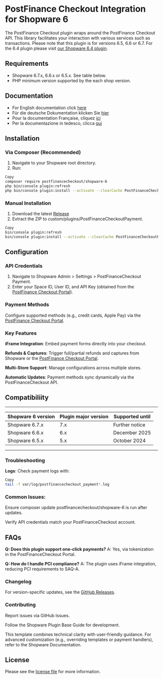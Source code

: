 

PostFinance Checkout Integration for Shopware 6
=============================

The PostFinance Checkout plugin wraps around the PostFinance Checkout API. This library facilitates your interaction with various services such as transactions.
Please note that this plugin is for versions 6.5, 6.6 or 6.7. For the 6.4 plugin please visit [our Shopware 6.4 plugin](https://github.com/pfpayments/shopware-6-4).

## Requirements

- Shopware 6.7.x, 6.6.x or 6.5.x. See table below.
- PHP minimum version supported by the each shop version.

## Documentation

- For English documentation click [here](https://plugin-documentation.postfinance-checkout.ch/pfpayments/shopware-6/7.0.1/docs/en/documentation.html)
- Für die deutsche Dokumentation klicken Sie [hier](https://plugin-documentation.postfinance-checkout.ch/pfpayments/shopware-6/7.0.1/docs/de/documentation.html)
- Pour la documentation Française, cliquez [ici](https://plugin-documentation.postfinance-checkout.ch/pfpayments/shopware-6/7.0.1/docs/fr/documentation.html)
- Per la documentazione in tedesco, clicca [qui](https://plugin-documentation.postfinance-checkout.ch/pfpayments/shopware-6/7.0.1/docs/it/documentation.html)

## Installation

### **Via Composer (Recommended)**  
1. Navigate to your Shopware root directory.
2. Run:

```bash
Copy
composer require postfinancecheckout/shopware-6
php bin/console plugin:refresh
php bin/console plugin:install --activate --clearCache PostFinanceCheckoutPayment
```

### Manual Installation

1. Download the latest [Release](../../releases)
2. Extract the ZIP to custom/plugins/PostFinanceCheckoutPayment.

```bash
Copy
bin/console plugin:refresh  
bin/console plugin:install --activate --clearCache PostFinanceCheckoutPayment  
```

## Configuration
### API Credentials

1. Navigate to Shopware Admin > Settings > PostFinanceCheckout Payment.
2. Enter your Space ID, User ID, and API Key (obtained from the [PostFinance Checkout Portal](https://checkout.postfinance.ch/)).

### Payment Methods

Configure supported methods (e.g., credit cards, Apple Pay) via the [PostFinance Checkout Portal](https://checkout.postfinance.ch/).

### Key Features
**iFrame Integration**: Embed payment forms directly into your checkout.

**Refunds & Captures**: Trigger full/partial refunds and captures from Shopware or the [PostFinance Checkout Portal](https://checkout.postfinance.ch/).

**Multi-Store Support**: Manage configurations across multiple stores.

**Automatic Updates**: Payment methods sync dynamically via the PostFinanceCheckout API.

## Compatibiliity

___________________________________________________________________________________
| Shopware 6 version            | Plugin major version   | Supported until        |
|-------------------------------|------------------------|------------------------|
| Shopware 6.7.x                | 7.x                    | Further notice         |
| Shopware 6.6.x                | 6.x                    | December 2025          |
| Shopware 6.5.x                | 5.x                    | October 2024           |
-----------------------------------------------------------------------------------

### Troubleshooting
**Logs**: Check payment logs with:

```bash
Copy
tail -f var/log/postfinancecheckout_payment*.log
```
### Common Issues:

Ensure composer update postfinancecheckout/shopware-6 is run after updates.

Verify API credentials match your PostFinanceCheckout account.

## FAQs
**Q: Does this plugin support one-click payments?**
A: Yes, via tokenization in the PostFinanceCheckout Portal.

**Q: How do I handle PCI compliance?**
A: The plugin uses iFrame integration, reducing PCI requirements to SAQ-A.

### Changelog
For version-specific updates, see the [GitHub Releases](https://github.com/pfpayments/shopware-6/releases).

### Contributing
Report issues via GitHub Issues.

Follow the Shopware Plugin Base Guide for development.

This template combines technical clarity with user-friendly guidance. For advanced customization (e.g., overriding templates or payment handlers), refer to the Shopware Documentation.

## License

Please see the [license file](https://github.com/pfpayments/shopware-6/blob/master/LICENSE.txt) for more information.
